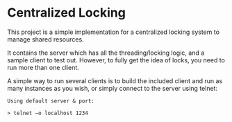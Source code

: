 # Centralized Locking

This project is a simple implementation for a centralized locking system to manage shared resources.

It contains the server which has all the threading/locking logic, and a sample client to test out. However, to fully get the idea of locks, you need to run more than one client.

A simple way to run several clients is to build the included client and run as many instances as you wish, or simply connect to the server using telnet:
```
Using default server & port:

> telnet –o localhost 1234
```
